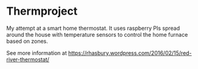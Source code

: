 # Thermproject

My attempt at a smart home thermostat. It uses raspberry PIs  spread around the house with temperature sensors to control the home furnace based on zones. 

See more information at https://rhasbury.wordpress.com/2016/02/15/red-river-thermostat/
